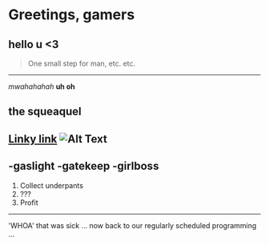 # Greetings, gamers
hello u <3
---
> One small step for man, etc. etc. 
---
*mwahahahah*
**uh oh**
## the squeaquel
[Linky link](https://www.livemint.com/news/world/queen-elizabeth-died-of-broken-heart-royal-expert-decodes-double-rainbow-11664166452068.html)
![Alt Text](https://c.tenor.com/Er8PJ8x8o3MAAAAC/crab-rave.gif)
---
-gaslight 
-gatekeep
-girlboss
---
1. Collect underpants 
2. ???
3. Profit
---
'WHOA' that was sick
...
now back to our regularly scheduled programming
...

